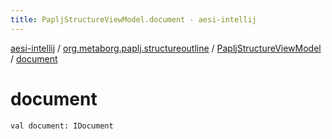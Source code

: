 ```yaml
---
title: PapljStructureViewModel.document - aesi-intellij
---
```


[aesi-intellij](../../index.html) / [org.metaborg.paplj.structureoutline](../index.html) / [PapljStructureViewModel](index.html) / [document](.)

# document

`val document: IDocument`